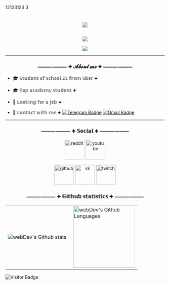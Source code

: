 12123123
3
#  <p align="center"><img src="https://aniyuki.com/wp-content/uploads/2021/12/aniyuki-my-hero-academia-40.gif" /></p>
<p align="center"><a href="https://www.github.com/arffei" target="_blank" rel="noreferrer"><img
src="https://img.shields.io/github/followers/arffei?logo=github&style=for-the-badge&color=ef4444&labelColor=1c1917" /></a></p>
<p align="center"><a href="https://www.twitch.tv/arffei" target="_blank" rel="noreferrer"><img
src="https://img.shields.io/twitch/status/arffei?logo=twitchsx&style=for-the-badge&color=0891b2&labelColor=1c1917&label=TWITCH+STATUS" /></a></p>

---

### <p align="center">⸻⸻ ⯌ 𝓐𝓫𝓸𝓾𝓽 𝓶𝓮 ⯌ ⸻⸻</p>

- 🎓 𝕊𝕥𝕦𝕕𝕖𝕟𝕥 𝕠𝕗 𝕤𝕔𝕙𝕠𝕠𝕝 𝟚𝟙 𝕗𝕣𝕠𝕞 𝕊𝕓𝕖𝕣 ⯌

- 🎓 𝕋𝕠𝕡 𝕒𝕔𝕒𝕕𝕖𝕞𝕪 𝕤𝕥𝕦𝕕𝕖𝕟𝕥 ⯌

- 💼 𝕃𝕠𝕠𝕜𝕚𝕟𝕘 𝕗𝕠𝕣 𝕒 𝕛𝕠𝕓 ⯌

- 📌 ℂ𝕠𝕟𝕥𝕒𝕔𝕥 𝕨𝕚𝕥𝕙 𝕞𝕖  ⯌  [![Telegram Badge](https://img.shields.io/badge/-arffei-blue?style=flat&logo=Telegram&logoColor=white)](https://t.me/arffei) [![Gmail Badge](https://img.shields.io/badge/-Gmail-red?style=flat&logo=Gmail&logoColor=white)](mailto:arffei.storm@gmail.com)

---

### <p align="center">⸻⸻ ⯌ 𝕊𝕠𝕔𝕚𝕒𝕝 ⯌ ⸻⸻</p>

<p align="center"><a href="https://ibb.co/gDh7mwD"><img src="https://i.ibb.co/gDh7mwD/reddit.png" width="62" height="62" alt="reddit" border="0"></a> 
<a href="https://ibb.co/2jWfsbg"><img src="https://i.ibb.co/2jWfsbg/youtube.png" width="62" height="62" alt="youtube" border="0"></a>
<p align="center"><a href="https://github.com/Arffei"><img src="https://i.ibb.co/j49Fssy/github.png" width="62" height="62" alt="github" border="0"></a> 
<a href="https://vk.com/arffei"><img src="https://i.ibb.co/F8V2GPw/vk.png" width="62" height="62" alt="vk" border="0"></a> 
<a href="https://www.twitch.tv/arffei"><img src="https://i.ibb.co/frh2ftf/twitch.png" width="62" height="62" alt="twitch" border="0"></a></p> 


### <p align="center">⸻⸻ ⯌ 𝔾𝕚𝕥𝕙𝕦𝕓 𝕤𝕥𝕒𝕥𝕚𝕤𝕥𝕚𝕔𝕤 ⯌ ⸻⸻</p>

<table>
  <tr>
    <td>
      <img align="left" src="http://github-readme-streak-stats.herokuapp.com?user=arffei&theme=dark&background=000000" alt="webDev's Github stats" />
    </td>
    <td>
      <img height="195px" align="right" alt="webDev's Github Languages" src="https://github-readme-stats-sigma-five.vercel.app/api/top-langs/?username=arffei&layout=compact&theme=vision-friendly-dark" />
    </td>
  </tr>
</table>

![Visitor Badge](https://visitor-badge.laobi.icu/badge?page_id=arffei)
